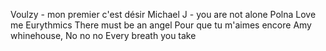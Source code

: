 Voulzy - mon premier c'est désir
Michael J - you are not alone
Polna Love me
Eurythmics There must be an angel
Pour que tu m'aimes encore
Amy whinehouse, No no no
Every breath you take

